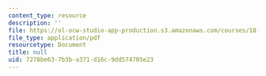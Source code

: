 ```yaml
---
content_type: resource
description: ''
file: https://ol-ocw-studio-app-production.s3.amazonaws.com/courses/18-404j-theory-of-computation-fall-2020/7278be637b3ba371d16c9dd574705e23_MIT18_404f20_lec12.pdf
file_type: application/pdf
resourcetype: Document
title: null
uid: 7278be63-7b3b-a371-d16c-9dd574705e23
---
```

